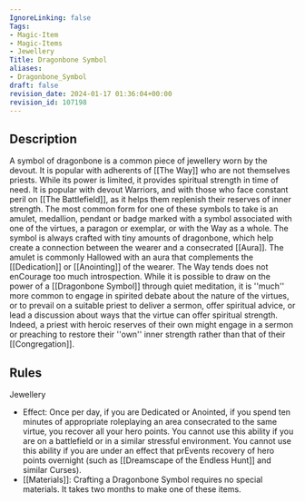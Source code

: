 ```yaml
---
IgnoreLinking: false
Tags:
- Magic-Item
- Magic-Items
- Jewellery
Title: Dragonbone Symbol
aliases:
- Dragonbone_Symbol
draft: false
revision_date: 2024-01-17 01:36:04+00:00
revision_id: 107198
---
```


## Description
A symbol of dragonbone is a common piece of jewellery worn by the devout. It is popular with adherents of [[The Way]] who are not themselves priests. While its power is limited, it provides spiritual strength in time of need. It is popular with devout Warriors, and with those who face constant peril on [[The Battlefield]], as it helps them replenish their reserves of inner strength.
The most common form for one of these symbols to take is an amulet, medallion, pendant or badge marked with a symbol associated with one of the virtues, a paragon or exemplar, or with the Way as a whole. The symbol is always crafted with tiny amounts of dragonbone, which help create a connection between the wearer and a consecrated [[Aura]]. The amulet is commonly Hallowed with an aura that complements the [[Dedication]] or [[Anointing]] of the wearer.
The Way tends does not enCourage too much introspection. While it is possible to draw on the power of a [[Dragonbone Symbol]] through quiet meditation, it is ''much'' more common to engage in spirited debate about the nature of the virtues, or to prevail on a suitable priest to deliver a sermon, offer spiritual advice, or lead a discussion about ways that the virtue can offer spiritual strength. Indeed, a priest with heroic reserves of their own might engage in a sermon or preaching to restore their ''own'' inner strength rather than that of their [[Congregation]].
## Rules
Jewellery
* Effect: Once per day, if you are Dedicated or Anointed, if you spend ten minutes of appropriate roleplaying an area consecrated to the same virtue, you recover all your hero points. You cannot use this ability if you are on a battlefield or in a similar stressful environment. You cannot use this ability if you are under an effect that prEvents recovery of hero points overnight (such as [[Dreamscape of the Endless Hunt]] and similar Curses). 
* [[Materials]]: Crafting a Dragonbone Symbol requires no special materials. It takes two months to make one of these items.